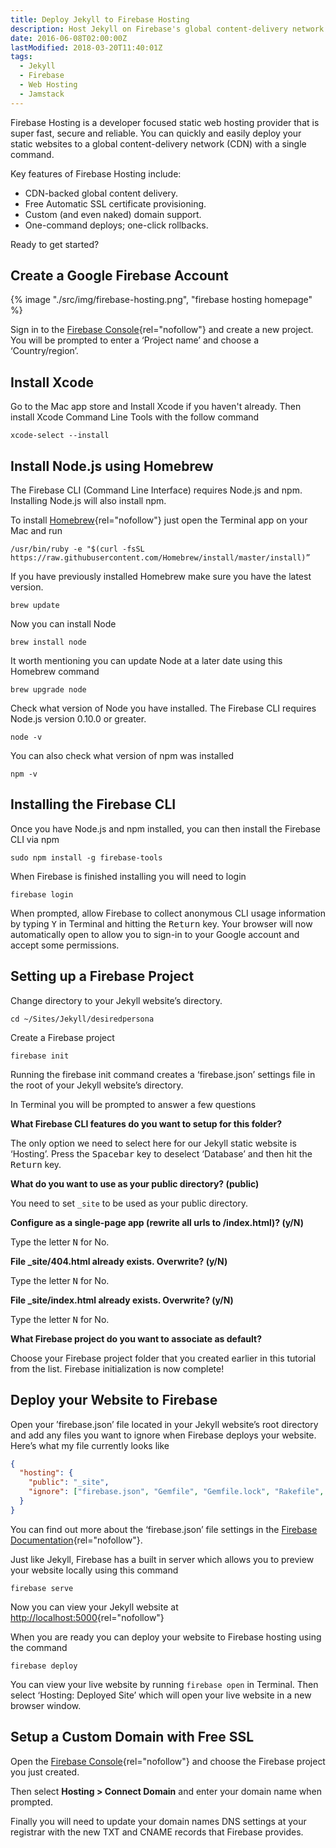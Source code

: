 ```yaml
---
title: Deploy Jekyll to Firebase Hosting
description: Host Jekyll on Firebase's global content-delivery network (CDN).
date: 2016-06-08T02:00:00Z
lastModified: 2018-03-20T11:40:01Z
tags:
  - Jekyll
  - Firebase
  - Web Hosting
  - Jamstack
---
```


Firebase Hosting is a developer focused static web hosting provider that is super fast, secure and reliable. You can quickly and easily deploy your static websites to a global content-delivery network (CDN) with a single command.

Key features of Firebase Hosting include:

- CDN-backed global content delivery.
- Free Automatic SSL certificate provisioning.
- Custom (and even naked) domain support.
- One-command deploys; one-click rollbacks.

Ready to get started?

## Create a Google Firebase Account

{% image "./src/img/firebase-hosting.png", "firebase hosting homepage" %}

Sign in to the [Firebase Console](https://firebase.google.com){rel="nofollow"} and create a new project. You will be prompted to enter a ‘Project name’ and choose a ‘Country/region’.

## Install Xcode

Go to the Mac app store and Install Xcode if you haven't already. Then install Xcode Command Line Tools with the follow command

```shell
xcode-select --install
```

## Install Node.js using Homebrew

The Firebase CLI (Command Line Interface) requires Node.js and npm. Installing Node.js will also install npm.

To install [Homebrew](https://brew.sh){rel="nofollow"} just open the Terminal app on your Mac and run

```shell
/usr/bin/ruby -e "$(curl -fsSL https://raw.githubusercontent.com/Homebrew/install/master/install)”
```

If you have previously installed Homebrew make sure you have the latest version.

```shell
brew update
```

Now you can install Node

```shell
brew install node
```

It worth mentioning you can update Node at a later date using this Homebrew command

```shell
brew upgrade node
```

Check what version of Node you have installed. The Firebase CLI requires Node.js version 0.10.0 or greater.

```shell
node -v
```

You can also check what version of npm was installed

```shell
npm -v
```

## Installing the Firebase CLI

Once you have Node.js and npm installed, you can then install the Firebase CLI via npm

```shell
sudo npm install -g firebase-tools
```

When Firebase is finished installing you will need to login

```shell
firebase login
```

When prompted, allow Firebase to collect anonymous CLI usage information by typing <kbd>Y</kbd> in Terminal and hitting the <kbd>Return</kbd> key. Your browser will now automatically open to allow you to sign-in to your Google account and accept some permissions.

## Setting up a Firebase Project

Change directory to your Jekyll website’s directory.

```shell
cd ~/Sites/Jekyll/desiredpersona
```

Create a Firebase project

```shell
firebase init
```

Running the firebase init command creates a ‘firebase.json’ settings file in the root of your Jekyll website’s directory.

In Terminal you will be prompted to answer a few questions

**What Firebase CLI features do you want to setup for this folder?**

The only option we need to select here for our Jekyll static website is ‘Hosting’. Press the <kbd>Spacebar</kbd> key to deselect ‘Database’ and then hit the <kbd>Return</kbd> key.

**What do you want to use as your public directory? (public)**

You need to set `_site` to be used as your public directory.

**Configure as a single-page app (rewrite all urls to /index.html)? (y/N)**

Type the letter <kbd>N</kbd> for No.

**File \_site/404.html already exists. Overwrite? (y/N)**

Type the letter <kbd>N</kbd> for No.

**File \_site/index.html already exists. Overwrite? (y/N)**

Type the letter <kbd>N</kbd> for No.

**What Firebase project do you want to associate as default?**

Choose your Firebase project folder that you created earlier in this tutorial from the list. Firebase initialization is now complete!

## Deploy your Website to Firebase

Open your ’firebase.json’ file located in your Jekyll website’s root directory and add any files you want to ignore when Firebase deploys your website. Here’s what my file currently looks like

```json
{
  "hosting": {
    "public": "_site",
    "ignore": ["firebase.json", "Gemfile", "Gemfile.lock", "Rakefile", "CNAME", "README.md"]
  }
}
```

You can find out more about the ‘firebase.json’ file settings in the [Firebase Documentation](https://firebase.google.com/docs/hosting/full-config#section-firebase-json){rel="nofollow"}.

Just like Jekyll, Firebase has a built in server which allows you to preview your website locally using this command

```shell
firebase serve
```

Now you can view your Jekyll website at [http://localhost:5000](http://localhost:5000){rel="nofollow"}

When you are ready you can deploy your website to Firebase hosting using the command

```shell
firebase deploy
```

You can view your live website by running `firebase open` in Terminal. Then select ‘Hosting: Deployed Site’ which will open your live website in a new browser window.

## Setup a Custom Domain with Free SSL

Open the [Firebase Console](https://console.firebase.google.com){rel="nofollow"} and choose the Firebase project you just created.

Then select **Hosting > Connect Domain** and enter your domain name when prompted.

Finally you will need to update your domain names DNS settings at your registrar with the new TXT and CNAME records that Firebase provides.
